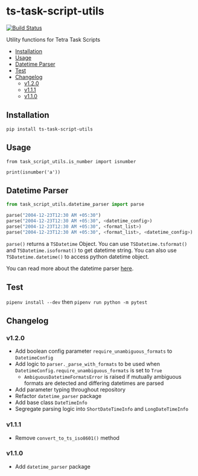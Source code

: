 # ts-task-script-utils <!-- omit in toc -->

[![Build Status](https://travis-ci.com/tetrascience/ts-task-script-utils.svg?branch=master)](https://travis-ci.com/tetrascience/ts-task-script-utils)

Utility functions for Tetra Task Scripts

- [Installation](#installation)
- [Usage](#usage)
- [Datetime Parser](#datetime-parser)
- [Test](#test)
- [Changelog](#changelog)
  - [v1.2.0](#v120)
  - [v1.1.1](#v111)
  - [v1.1.0](#v110)
## Installation

`pip install ts-task-script-utils`

## Usage

`from task_script_utils.is_number import isnumber`

`print(isnumber('a'))`

## Datetime Parser

```python
from task_script_utils.datetime_parser import parse

parse("2004-12-23T12:30 AM +05:30")
parse("2004-12-23T12:30 AM +05:30", <datetime_config>)
parse("2004-12-23T12:30 AM +05:30", <format_list>)
parse("2004-12-23T12:30 AM +05:30", <format_list>, <datetime_config>)
```

`parse()` returns a `TSDatetime` Object. You can use `TSDatetime.tsformat()` and
`TSDatetime.isoformat()` to get datetime string. You can also use
`TSDatetime.datetime()` to access python datetime object.

You can read more about the datetime parser [here](task_script_utils/datetime_parser/README.md).

## Test

`pipenv install --dev`
then
`pipenv run python -m pytest`

## Changelog

### v1.2.0

- Add boolean config parameter `require_unambiguous_formats` to `DatetimeConfig`
- Add logic to `parser._parse_with_formats` to be used when `DatetimeConfig.require_unambiguous_formats` is set to `True`
  - `AmbiguousDatetimeFormatsError` is raised if mutually ambiguous formats are detected and differing datetimes are parsed
- Add parameter typing throughout repository
- Refactor `datetime_parser` package
- Add base class `DateTimeInfo`
- Segregate parsing logic into `ShortDateTimeInfo` and `LongDateTimeInfo`

### v1.1.1

- Remove `convert_to_ts_iso8601()` method

### v1.1.0

- Add `datetime_parser` package
